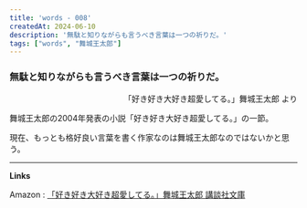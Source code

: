 ```yaml
---
title: 'words - 008'
createdAt: 2024-06-10
description: '無駄と知りながらも言うべき言葉は一つの祈りだ。'
tags: ["words", "舞城王太郎"]
---
```

###  無駄と知りながらも言うべき言葉は一つの祈りだ。

<p style="text-align:right;">「好き好き大好き超愛してる。」舞城王太郎 より</p>

舞城王太郎の2004年発表の小説「好き好き大好き超愛してる。」の一節。

現在、もっとも格好良い言葉を書く作家なのは舞城王太郎なのではないかと思う。

---
**Links**

Amazon : [「好き好き大好き超愛してる。」舞城王太郎 講談社文庫](https://www.amazon.co.jp/dp/4062760819)